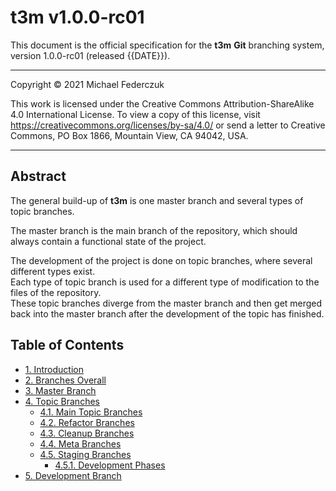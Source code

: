 <!-- TODO: release date -->

# t3m v1.0.0-rc01 #

This document is the official specification for the **t3m** **Git** branching system,
version 1.0.0-rc01 (released {{DATE}}).

---

Copyright &copy; 2021 Michael Federczuk

This work is licensed under the Creative Commons Attribution-ShareAlike 4.0 International License.
To view a copy of this license, visit <https://creativecommons.org/licenses/by-sa/4.0/> or send a letter to
Creative Commons, PO Box 1866, Mountain View, CA 94042, USA.

---

## Abstract ##

The general build-up of **t3m** is one master branch and several types of topic branches.

The master branch is the main branch of the repository, which should always contain a functional state of the project.

The development of the project is done on topic branches, where several different types exist.  
Each type of topic branch is used for a different type of modification to the files of the repository.  
These topic branches diverge from the master branch and then get merged back into the master branch after the
development of the topic has finished.

## Table of Contents ##

* [1. Introduction](introduction.md)
* [2. Branches Overall](branches-overall.md)
* [3. Master Branch](master-branch.md)
* [4. Topic Branches](topic-branches.md)
  * [4.1. Main Topic Branches](topic-branches/main-topics.md)
  * [4.2. Refactor Branches](topic-branches/refactor.md)
  * [4.3. Cleanup Branches](topic-branches/cleanup.md)
  * [4.4. Meta Branches](topic-branches/meta.md)
  * [4.5. Staging Branches](topic-branches/staging.md)
    * [4.5.1. Development Phases](topic-branches/development-phases.md)
* [5. Development Branch](development-branch.md)
